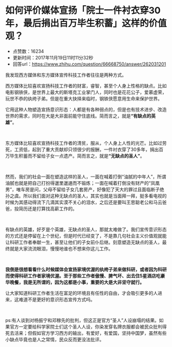 # 如何评价媒体宣扬「院士一件衬衣穿30年，最后捐出百万毕生积蓄」这样的价值观？
- 点赞数：16234
- 更新时间：2017年11月19日11时11分32秒
- 回答url：https://www.zhihu.com/question/66668750/answer/262031201
<body>
 <p data-pid="ryaIok-4">我发现西方媒体和东方媒体宣传科技工作者往往是两种方式。</p>
 <p data-pid="F2LUCxmg">西方媒体比较喜欢宣扬科技工作者的财富，睿智，甚至个人身上性格的缺点。比如电影钢铁侠，是世界上最大的斯塔克工业掌门人，同时也是花花公子，爱慕虚荣，玩世不恭的纨绔子弟。但是在重大抉择来临时，钢铁侠愿意用生命来保护世界。</p>
 <p data-pid="Ze4WImkN">它用这种人物塑造宣扬意识形态：人都是有各种弱点的，但是也有技术进步、改造世界的需求，同时在大是大非面前能守住底线。简而言之，就是<b>“有缺点的英雄”</b>。</p>
 <p class="ztext-empty-paragraph"><br></p>
 <p data-pid="-Z_Wo6KG">东方媒体比较喜欢宣扬科技工作者的清贫，服从，个人身上人性的光芒。比如过劳死，工资低，起到了重大贡献却只领很少的报酬，一件衬衣穿了30多年，捐出百万毕生积蓄而不留给子女一点遗产。简而言之，就是<b>“无缺点的圣人”</b>。</p>
 <p class="ztext-empty-paragraph"><br></p>
 <p data-pid="4g8_larF">然而，我们的社会一面在塑造这样的圣人，一面在喊着打倒“油腻的中年人”，所谓油腻也就是把自己打扮得邋里邋遢而不锻炼；一面在喊着打倒没有财产的“凤凰男”，唯车房是问，父母不留给子女几套房产，好像犯了天大的罪过且面临断子绝孙之虞。所以我们面对这种无缺点的圣人，其实也就是当面拜一拜，挺多看电视的时候为其感动得流下几滴其实漠不关心的泪水，之后还是要叫王思聪老公和马云爸爸，投简历还是打算找高薪工作的。</p>
 <p class="ztext-empty-paragraph"><br></p>
 <p data-pid="8f-QCMcu">有缺点的英雄，好歹是个英雄，无缺点的圣人，那就太难做了。我们宣传意识形态的方式还是停留在上个世纪，但是时代已经变了，不是靠几句社会主义价值观就能让科研工作者奉献一生，甚至让他们的子女前仆后继。刻意塑造无缺点的圣人，最终就是大家流流眼泪，慢慢地谁也不想来你这儿工作。</p>
 <p class="ztext-empty-paragraph"><br></p>
 <p data-pid="TkIeTMYv"><b>我倒是很想看看什么时候媒体会宣扬家境优渥的纨绔子弟来做科研，或者因为科研而使得科研工作者家境优渥。至于那些工作者傲慢、脾气坏、出去住5星酒店吃豪华晚餐，我是无所谓的，因为这都是小事，重要的大是大非坚守就行。</b></p>
 <p data-pid="ymcIvmGN">让大家知道科研工作者生活在富足的环境且有任性的自由，才会吸引更多的人进来，这难道不是更好的意识形态宣传方式吗。</p>
 <p class="ztext-empty-paragraph"><br></p>
 <p data-pid="VeTBavm7">ps:有人谈到对杨振宁和邓稼先的批判，但这正是官方“圣人”人设崩塌的结果。如果官方一定要给科学家院士们这个圣人人设，你染发穿名牌衣服都会被民众批判得死去活来；但假如官方学习西方的输出，有爱好，有爱国，坚持中国梦，虽然有些小缺点毕竟也是人之常情，民众反而更没法批评。</p>
</body>